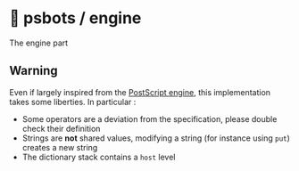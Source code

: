 # 🤖 psbots / engine

The engine part

## Warning

Even if largely inspired from the [PostScript engine](https://en.wikipedia.org/wiki/PostScript), this implementation takes some liberties.
In particular :

* Some operators are a deviation from the specification, please double check their definition
* Strings are **not** shared values, modifying a string (for instance using  `put`) creates a new string
* The dictionary stack contains a `host` level
